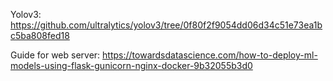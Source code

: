 Yolov3:
https://github.com/ultralytics/yolov3/tree/0f80f2f9054dd06d34c51e73ea1bc5ba808fed18

Guide for web server: 
https://towardsdatascience.com/how-to-deploy-ml-models-using-flask-gunicorn-nginx-docker-9b32055b3d0